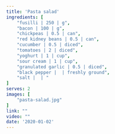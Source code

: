 ```yaml
---
title: 'Pasta salad'
ingredients: [
    "fusilli | 250 | g",
    "bacon | 100 | g",
    "chickpeas | 0.5 | can",
    "red kidney beans | 0.5 | can",
    "cucumber | 0.5 | diced",
    "tomatoes | 2 | diced",
    "yoghurt | 1 | cup",
    "sour cream | 1 | cup",
    "granulated garlic | 0.5 | diced",
    "black pepper |  | freshly ground",
    "salt |  | "
]
serves: 2
images: [
    "pasta-salad.jpg"
]
link: ""
video: ""
date: '2020-01-02'
---
```


